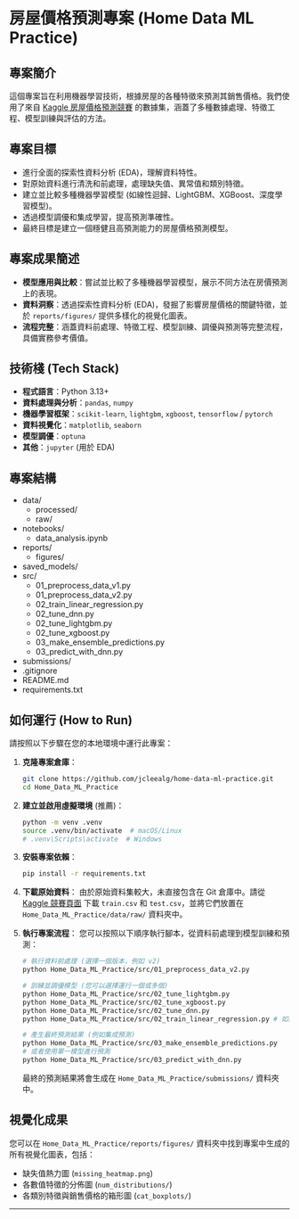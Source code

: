 # 房屋價格預測專案 (Home Data ML Practice)

## 專案簡介
這個專案旨在利用機器學習技術，根據房屋的各種特徵來預測其銷售價格。我們使用了來自 [Kaggle 房屋價格預測競賽](https://www.kaggle.com/competitions/home-data-for-ml-course/overview) 的數據集，涵蓋了多種數據處理、特徵工程、模型訓練與評估的方法。

## 專案目標
*   進行全面的探索性資料分析 (EDA)，理解資料特性。
*   對原始資料進行清洗和前處理，處理缺失值、異常值和類別特徵。
*   建立並比較多種機器學習模型 (如線性迴歸、LightGBM、XGBoost、深度學習模型)。
*   透過模型調優和集成學習，提高預測準確性。
*   最終目標是建立一個穩健且高預測能力的房屋價格預測模型。

## 專案成果簡述
*   **模型應用與比較**：嘗試並比較了多種機器學習模型，展示不同方法在房價預測上的表現。
*   **資料洞察**：透過探索性資料分析 (EDA)，發掘了影響房屋價格的關鍵特徵，並於 `reports/figures/` 提供多樣化的視覺化圖表。
*   **流程完整**：涵蓋資料前處理、特徵工程、模型訓練、調優與預測等完整流程，具備實務參考價值。

## 技術棧 (Tech Stack)
*   **程式語言**：Python 3.13+
*   **資料處理與分析**：`pandas`, `numpy`
*   **機器學習框架**：`scikit-learn`, `lightgbm`, `xgboost`, `tensorflow` / `pytorch`
*   **資料視覺化**：`matplotlib`, `seaborn`
*   **模型調優**：`optuna`
*   **其他**：`jupyter` (用於 EDA)

## 專案結構

- data/  <!-- 存放原始與處理過的資料 -->
  - processed/  <!-- 處理後的資料 -->
  - raw/  <!-- 原始資料 -->
- notebooks/  <!-- Jupyter Notebooks，用於探索性資料分析 (EDA) -->
  - data_analysis.ipynb
- reports/  <!-- 報告與視覺化成果 -->
  - figures/  <!-- 各種分析圖表 (例如：缺失值熱力圖、特徵分佈圖、類別特徵箱形圖) -->
- saved_models/  <!-- 存放訓練好的模型檔案與配置 -->
- src/  <!-- 核心程式碼 -->
  - 01_preprocess_data_v1.py  <!-- 資料前處理腳本 -->
  - 01_preprocess_data_v2.py
  - 02_train_linear_regression.py  <!-- 模型訓練腳本 -->
  - 02_tune_dnn.py
  - 02_tune_lightgbm.py
  - 02_tune_xgboost.py
  - 03_make_ensemble_predictions.py  <!-- 集成預測腳本 -->
  - 03_predict_with_dnn.py
- submissions/  <!-- 最終預測結果提交檔案 -->
- .gitignore  <!-- Git 忽略檔案配置 -->
- README.md  <!-- 專案說明文件 (您正在閱讀的檔案) -->
- requirements.txt  <!-- 專案依賴套件列表 -->

## 如何運行 (How to Run)

請按照以下步驟在您的本地環境中運行此專案：

1.  **克隆專案倉庫**：
    ```bash
    git clone https://github.com/jcleealg/home-data-ml-practice.git
    cd Home_Data_ML_Practice
    ```

2.  **建立並啟用虛擬環境** (推薦)：
    ```bash
    python -m venv .venv
    source .venv/bin/activate  # macOS/Linux
    # .venv\Scripts\activate  # Windows
    ```

3.  **安裝專案依賴**：
    ```bash
    pip install -r requirements.txt
    ```

4.  **下載原始資料**：
    由於原始資料集較大，未直接包含在 Git 倉庫中。請從 [Kaggle 競賽頁面](https://www.kaggle.com/c/house-prices-advanced-regression-techniques/data) 下載 `train.csv` 和 `test.csv`，並將它們放置在 `Home_Data_ML_Practice/data/raw/` 資料夾中。

5.  **執行專案流程**：
    您可以按照以下順序執行腳本，從資料前處理到模型訓練和預測：

    ```bash
    # 執行資料前處理 (選擇一個版本，例如 v2)
    python Home_Data_ML_Practice/src/01_preprocess_data_v2.py

    # 訓練並調優模型 (您可以選擇運行一個或多個)
    python Home_Data_ML_Practice/src/02_tune_lightgbm.py
    python Home_Data_ML_Practice/src/02_tune_xgboost.py
    python Home_Data_ML_Practice/src/02_tune_dnn.py
    python Home_Data_ML_Practice/src/02_train_linear_regression.py # 如果您有單獨的線性迴歸訓練腳本

    # 產生最終預測結果 (例如集成預測)
    python Home_Data_ML_Practice/src/03_make_ensemble_predictions.py
    # 或者使用單一模型進行預測
    python Home_Data_ML_Practice/src/03_predict_with_dnn.py
    ```
    最終的預測結果將會生成在 `Home_Data_ML_Practice/submissions/` 資料夾中。

## 視覺化成果
您可以在 `Home_Data_ML_Practice/reports/figures/` 資料夾中找到專案中生成的所有視覺化圖表，包括：
*   缺失值熱力圖 (`missing_heatmap.png`)
*   各數值特徵的分佈圖 (`num_distributions/`)
*   各類別特徵與銷售價格的箱形圖 (`cat_boxplots/`)

---